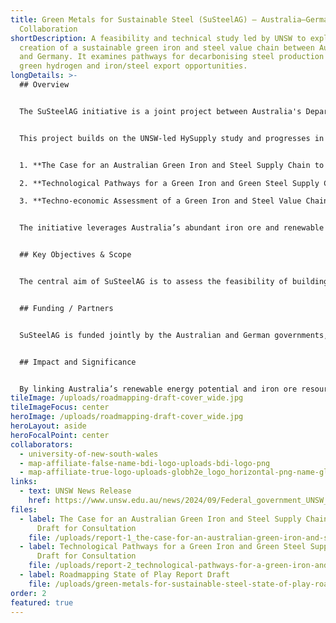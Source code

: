 ```yaml
---
title: Green Metals for Sustainable Steel (SuSteelAG) – Australia–Germany
  Collaboration
shortDescription: A feasibility and technical study led by UNSW to explore the
  creation of a sustainable green iron and steel value chain between Australia
  and Germany. It examines pathways for decarbonising steel production using
  green hydrogen and iron/steel export opportunities.
longDetails: >-
  ## Overview


  The SuSteelAG initiative is a joint project between Australia's Department of Climate Change, Energy, the Environment and Water (DCCEEW) and Germany’s Federal Ministry of Education and Research (BMBF). Led by UNSW Sydney, the study investigates the feasibility of establishing a low-carbon green iron and steel value chain across both countries.


  This project builds on the UNSW-led HySupply study and progresses in three key report phases:


  1. **The Case for an Australian Green Iron and Steel Supply Chain to Germany** – identifies strategic opportunities.

  2. **Technological Pathways for a Green Iron and Green Steel Supply Chain** – explores production technologies.

  3. **Techno-economic Assessment of a Green Iron and Steel Value Chain** – evaluates economic feasibility.


  The initiative leverages Australia’s abundant iron ore and renewable energy resources to support Germany’s decarbonisation ambitions while creating pathways for industrial collaboration and sustainable export markets.


  ## Key Objectives & Scope


  The central aim of SuSteelAG is to assess the feasibility of building a new green metals export industry that connects Australia’s renewable resources and iron ore base with Germany’s steel sector. The project explores the technical pathways for green iron and steel production, evaluates the economic competitiveness of different options, and identifies opportunities for both countries to collaborate on industrial decarbonisation. By combining rigorous technical analysis with policy and market insights, the study provides a roadmap for how such a supply chain could be realised in practice.


  ## Funding / Partners


  SuSteelAG is funded jointly by the Australian and German governments, with DCCEEW and BMBF providing support to ensure the project is both scientifically robust and strategically relevant. UNSW Sydney leads the Australian contribution, drawing on expertise in chemical engineering, energy systems, and mining, while working closely with German research organisations and industry stakeholders.


  ## Impact and Significance


  By linking Australia’s renewable energy potential and iron ore resources with Germany’s industrial demand, SuSteelAG demonstrates how green hydrogen and green steel can underpin a new era of sustainable trade. The project’s findings will help position Australia as a global supplier of low-carbon metals, while supporting Germany’s commitment to decarbonising heavy industry. Beyond economic opportunities, the collaboration sets a precedent for how international partnerships can accelerate the development of new value chains that reduce emissions, create jobs, and contribute to the global energy transition.
tileImage: /uploads/roadmapping-draft-cover_wide.jpg
tileImageFocus: center
heroImage: /uploads/roadmapping-draft-cover_wide.jpg
heroLayout: aside
heroFocalPoint: center
collaborators:
  - university-of-new-south-wales
  - map-affiliate-false-name-bdi-logo-uploads-bdi-logo-png
  - map-affiliate-true-logo-uploads-globh2e_logo_horizontal-png-name-globh2e
links:
  - text: UNSW News Release
    href: https://www.unsw.edu.au/news/2024/09/Federal_government_UNSW_help_forge_green_iron_steel_Australia_Germany
files:
  - label: The Case for an Australian Green Iron and Steel Supply Chain to Germany -
      Draft for Consultation
    file: /uploads/report-1_the-case-for-an-australian-green-iron-and-steel-supply-chain-to-germany_version-1-for-consultation.pdf
  - label: Technological Pathways for a Green Iron and Green Steel Supply Chain -
      Draft for Consultation
    file: /uploads/report-2_technological-pathways-for-a-green-iron-and-green-steel-supply-chain_v1.pdf
  - label: Roadmapping State of Play Report Draft
    file: /uploads/green-metals-for-sustainable-steel-state-of-play-roadmapping-report_draft.pdf
order: 2
featured: true
---
```

